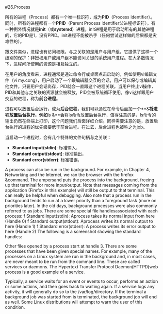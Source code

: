 #26.Process

所有的进程（Process）都有一个唯一标识符，成为**PID**（Process Identifier）。同时，所有的进程都有一个**PPID**（Parent Process Identifier父进程标识符）。有一种例外情况就是**init**（或**systemd**）进程。init进程是用于启动所有的其他进程的，它的PID是1，没有PPID。init进程不能被杀手（任何尝试这样做的后果都是灾难性的）。

跟文件类似，进程也有访问权限。与之关联的是用户与用户组，它提供了这样一个级别的保护：非授权用户或用户组不能访问关键的系统用户进程。在大多数情况下，进程间所使用的资源是相互独立的。

在用户的角度看来，进程通常是通过命令行或桌面点击启动的，例如使用vi编辑文件（vi my.cong），用户启动了一个跟编辑器交互的会话，用户可以保存或编辑其他文件，只要用户会话尚存，PID就会一直跟这个进程关联。当用户终止vi操作，PID和其他与之关联的资源就会被释放，PID会被系统循环使用，像vi这样跟用户交互的进程，称为**前台进程**。

进程可以放置后台运行，成为**后台进程**，我们可以通过在命令后面加一个**&**将进程放置后台执行，例如**ls &**会将ls命令放置后台执行，值得注意的是，ls命令的输出仍然在终端上打印，这个问题我们后面详细介绍。同样需要注意的是，放置后台执行的进程的优先级要低于前台进程。在过去，后台进程也被称之为job。

当启动一个进程时，会有几个特殊的文件句柄与之关联：
* **Standard input(stdin)**: 标准输入，
* **Standard output(stdout)**: 标准输出，
* **Standard error(stderr)**: 标准错误，


A process can also be run in the background. For example, in Chapter 4, Networking and the 
Internet, we ran the browser with the firefox &command. The ampersand puts the process 
into the background, freeing up that terminal for more input/output. Note that messages 
coming from the application (Firefox in this example) will still be output to that terminal. This 
can really be helpful when debugging. Also note that a process run in the background tends 
to run at a lower priority than a foreground task (more on priorities later). In the old days, 
background processes were also commonly referred to as jobs.
There are some special file handlesassociated with each process:
f Standard input(stdin): Aprocess takes its normal input from here (Handle 0)
f Standard output(stdout): Aprocess writes its normal output to here (Handle 1)
f Standard error(stderr): A process writes its error output to here (Handle 2)
The following is a screenshot showing the standard handles:

Other files opened by a process start at handle 3. There are some processes that have been 
given special names. For example, many of the processes on a Linux system are run in the 
background and, in most cases, are never meant to be run from the command line. These are 
called services or daemons. The Hypertext Transfer Protocol Daemon(HTTPD)web process 
is a good example of a service.

Typically, a service waits for an event or events to occur, performs an action or some actions, 
and then goes back to waiting again. If a service logs any activity, it will generally do so to 
the /var/log/<service-name>directory.
If the terminal a background job was started from is terminated, 
the background job will end as well. Some Linux distributions will 
attempt to warn the user of this condition.